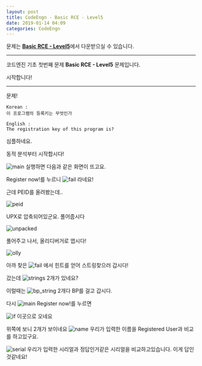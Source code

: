 ```yaml
---
layout: post
title: CodeEngn - Basic RCE - Level5
date: 2019-01-14 04:09
categories: CodeEngn
---
```

문제는 [**Basic RCE - Level5**](https://codeengn.com/challenges/basic/05)에서 
다운받으실 수 있습니다.
* * *
코드엔진 기초 첫번째 문제
**Basic RCE - Level5**
문제입니다.

시작합니다!

* * *

문제!

```
Korean : 
이 프로그램의 등록키는 무엇인가 

English : 
The registration key of this program is? 
```

심플하네요. 

동적 분석부터 시작합시다!

![main](https://user-images.githubusercontent.com/46376448/51089651-3c9d3a80-17b4-11e9-8e51-b007521958a7.JPG)
실행하면 다음과 같은 화면이 뜨고요.

Register now!를 누르니
![fail](https://user-images.githubusercontent.com/46376448/51089649-3c9d3a80-17b4-11e9-8504-c1c5f628161f.JPG)
라네요!

근데 PEID를 올려봤는데..

![peid](https://user-images.githubusercontent.com/46376448/51089644-3b6c0d80-17b4-11e9-81c0-2241cfeefb43.JPG)

UPX로 압축되어있군요. 풀어줍시다

![unpacked](https://user-images.githubusercontent.com/46376448/51089647-3c04a400-17b4-11e9-9304-35b310dae71c.JPG)

풀어주고 나서, 올리디버거로 엽시다!

![olly](https://user-images.githubusercontent.com/46376448/51089643-3b6c0d80-17b4-11e9-9758-4651398ab925.JPG)

아까 찾은
![fail](https://user-images.githubusercontent.com/46376448/51089649-3c9d3a80-17b4-11e9-8504-c1c5f628161f.JPG)
에서 힌트를 얻어 스트링찾으러 갑시다!

갔는데
![strings](https://user-images.githubusercontent.com/46376448/51089646-3c04a400-17b4-11e9-8e3a-ae6b236daadc.JPG)
2개가 있네요?

이럴때는 
![bp_string](https://user-images.githubusercontent.com/46376448/51089648-3c9d3a80-17b4-11e9-8ae2-75a82dd01fce.JPG)
2개다 BP를 걸고 갑시다.

다시 
![main](https://user-images.githubusercontent.com/46376448/51089651-3c9d3a80-17b4-11e9-8e51-b007521958a7.JPG)
Register now!를 누르면

![if](https://user-images.githubusercontent.com/46376448/51089824-e67dc680-17b6-11e9-9bd6-ab900c0eb2e8.JPG)
이곳으로 오네요

위쪽에 보니 2개가 보이네요
![name](https://user-images.githubusercontent.com/46376448/51089838-03b29500-17b7-11e9-9e79-4d1e9ba8ea6c.JPG)
우리가 입력한 이름을 Registered User과 비교를 하고있구요.

![serial](https://user-images.githubusercontent.com/46376448/51089645-3c04a400-17b4-11e9-9f60-ce94a1fe4e42.png)
우리가 입력한 시리얼과 정답인거같은 시리얼을 비교하고있습니다.
이게 답인것같네요!